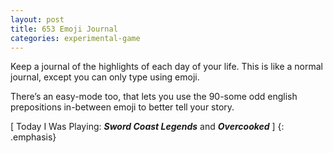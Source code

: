 ```yaml
---
layout: post
title: 653 Emoji Journal
categories: experimental-game
---
```

Keep a journal of the highlights of each day of your life.  This is like a normal journal, except you can only type using emoji.  

There’s an easy-mode too, that lets you use the 90-some odd english prepositions in-between emoji to better tell your story.

[ Today I Was Playing: ***Sword Coast Legends*** and ***Overcooked*** ]
{: .emphasis}